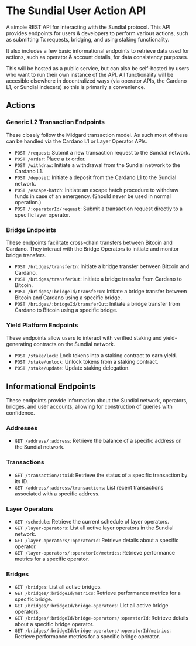 # The Sundial User Action API

A simple REST API for interacting with the Sundial protocol. This API provides endpoints for users & developers to perform various actions, such as submitting Tx requests, bridging, and using staking functionality.

It also includes a few basic informational endpoints to retrieve data used for actions, such as operator & account details, for data consistency purposes.

This will be hosted as a public service, but can also be self-hosted by users who want to run their own instance of the API. All functionality will be accesible elsewhere in decentralized ways (via operator APIs, the Cardano L1, or Sundial indexers) so this is primarily a convenience.

## Actions
### Generic L2 Transaction Endpoints
These closely follow the Midgard transaction model. As such most of these can be handled via the Cardano L1 or Layer Operator APIs.

- `POST /request`: Submit a new transaction request to the Sundial network.
- `POST /order`: Place a tx order.
- `POST /withdraw`: Initiate a withdrawal from the Sundial network to the Cardano L1.
- `POST /deposit`: Initiate a deposit from the Cardano L1 to the Sundial network.
- `POST /escape-hatch`: Initiate an escape hatch procedure to withdraw funds in case of an emergency. (Should never be used in normal operation.)
- `POST /:operatorId/request`: Submit a transaction request directly to a specific layer operator.

### Bridge Endpoints
These endpoints facilitate cross-chain transfers between Bitcoin and Cardano. They interact with the Bridge Operators to initiate and monitor bridge transfers.

- `POST /bridges/transferIn`: Initiate a bridge transfer between Bitcoin and Cardano.
- `POST /bridges/transferOut`: Initiate a bridge transfer from Cardano to Bitcoin.
- `POST /bridges/:bridgeId/transferIn`: Initiate a bridge transfer between Bitcoin and Cardano using a specific bridge.
- `POST /bridges/:bridgeId/transferOut`: Initiate a bridge transfer from Cardano to Bitcoin using a specific bridge.

### Yield Platform Endpoints
These endpoints allow users to interact with verified staking and yield-generating contracts on the Sundial network.
- `POST /stake/lock`: Lock tokens into a staking contract to earn yield.
- `POST /stake/unlock`: Unlock tokens from a staking contract.
- `POST /stake/update`: Update staking delegation.

## Informational Endpoints
These endpoints provide information about the Sundial network, operators, bridges, and user accounts, allowing for construction of queries with confidence.
### Addresses
- `GET /address/:address`: Retrieve the balance of a specific address on the Sundial network.

### Transactions
- `GET /transaction/:txid`: Retrieve the status of a specific transaction by its ID.
- `GET /address/:address/transactions`: List recent transactions associated with a specific address.

### Layer Operators
- `GET /schedule`: Retrieve the current schedule of layer operators.
- `GET /layer-operators`: List all active layer operators in the Sundial network.
- `GET /layer-operators/:operatorId`: Retrieve details about a specific operator.
- `GET /layer-operators/:operatorId/metrics`: Retrieve performance metrics for a specific operator.

### Bridges
- `GET /bridges`: List all active bridges.
- `GET /bridges/:bridgeId/metrics`: Retrieve performance metrics for a specific bridge.
- `GET /bridges/:bridgeId/bridge-operators`: List all active bridge operators.
- `GET /bridges/:bridgeId/bridge-operators/:operatorId`: Retrieve details about a specific bridge operator.
- `GET /bridges/:bridgeId/bridge-operators/:operatorId/metrics`: Retrieve performance metrics for a specific bridge operator.